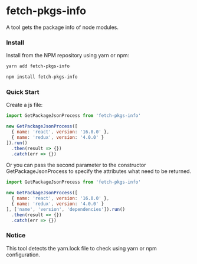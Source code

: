 # fetch-pkgs-info
A tool gets the package info of node modules.

### Install
Install from the NPM repository using yarn or npm:
```bash
yarn add fetch-pkgs-info
```
```bash
npm install fetch-pkgs-info
```

### Quick Start
Create a js file:
```javascript
import GetPackageJsonProcess from 'fetch-pkgs-info'

new GetPackageJsonProcess([
  { name: 'react', version: '16.0.0' },
  { name: 'redux', version: '4.0.0' }
]).run()
  .then(result => {})
  .catch(err => {})
```

Or you can pass the second parameter to the constructor GetPackageJsonProcess to specify the attributes what need to be returned.
```javascript
import GetPackageJsonProcess from 'fetch-pkgs-info'

new GetPackageJsonProcess([
  { name: 'react', version: '16.0.0' },
  { name: 'redux', version: '4.0.0' }
], ['name', 'version', 'dependencies']).run()
  .then(result => {})
  .catch(err => {})
```

### Notice
This tool detects the yarn.lock file to check using yarn or npm configuration.
